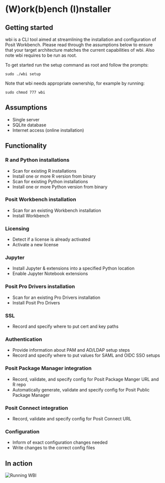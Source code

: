 # (W)ork(b)ench (I)nstaller 

## Getting started

wbi is a CLI tool aimed at streamlining the installation and configuration of Posit Workbench. Please read through the assumptions below to ensure that your target architecture matches the current capabilities of wbi. Also note wbi requires to be run as root. 

To get started run the setup command as root and follow the prompts:
```
sudo ./wbi setup
```

Note that wbi needs appropriate ownership, for example by running: 
```
sudo chmod 777 wbi 
```

## Assumptions
- Single server
- SQLite database
- Internet access (online installation)

## Functionality

### R and Python installations
- Scan for existing R installations
- Install one or more R version from binary
- Scan for existing Python installations
- Install one or more Python version from binary

### Posit Workbench installation
- Scan for an existing Workbench installation
- Install Workbench

### Licensing
- Detect if a license is already activated
- Activate a new license

### Jupyter
- Install Jupyter & extensions into a specified Python location
- Enable Jupyter Notebook extensions

### Posit Pro Drivers installation
- Scan for an existing Pro Drivers installation
- Install Posit Pro Drivers

### SSL
- Record and specify where to put cert and key paths

### Authentication
- Provide information about PAM and AD/LDAP setup steps
- Record and specify where to put values for SAML and OIDC SSO setups

### Posit Package Manager integration
- Record, validate, and specify config for Posit Package Manger URL and R repo
- Automatically generate, validate and specify config for Posit Public Package Manager

### Posit Connect integration
- Record, validate and specify config for Posit Connect URL

### Configuration
- Inform of exact configuration changes needed
- Write changes to the correct config files



## In action 

![Running WBI](images/2023-12-12_wbi.gif)
